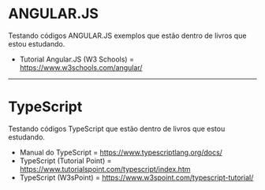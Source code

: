 # ANGULAR.JS

Testando códigos ANGULAR.JS exemplos que estão dentro de livros que estou estudando.

* Tutorial Angular.JS (W3 Schools) = https://www.w3schools.com/angular/

-------------------------------------------------------------------------------------------

# TypeScript

Testando códigos TypeScript que estão dentro de livros que estou estudando.

* Manual do TypeScript = https://www.typescriptlang.org/docs/
* TypeScript (Tutorial Point) = https://www.tutorialspoint.com/typescript/index.htm
* TypeScript (W3sPoint) = https://www.w3spoint.com/typescript-tutorial/

